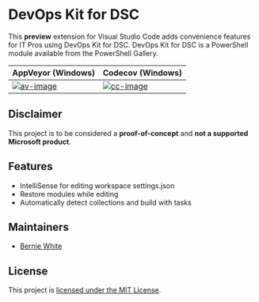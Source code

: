 # DevOps Kit for DSC

This **preview** extension for Visual Studio Code adds convenience features for IT Pros using DevOps Kit for DSC. DevOps Kit for DSC is a PowerShell module available from the PowerShell Gallery.

| AppVeyor (Windows) | Codecov (Windows) |
| --- | --- |
| [![av-image][]][av-site] | [![cc-image][]][cc-site] |

[av-image]: https://ci.appveyor.com/api/projects/status/29gj31o96ajd2ars
[av-site]: https://ci.appveyor.com/project/BernieWhite/devopskitdsc-vscode
[cc-image]: https://codecov.io/gh/BernieWhite/DevOpsKitDsc-vscode/branch/master/graph/badge.svg
[cc-site]: https://codecov.io/gh/BernieWhite/DevOpsKitDsc=vscode

## Disclaimer

This project is to be considered a **proof-of-concept** and **not a supported Microsoft product**.

## Features

- IntelliSense for editing workspace settings.json
- Restore modules while editing
- Automatically detect collections and build with tasks

## Maintainers

- [Bernie White](https://github.com/BernieWhite)

## License

This project is [licensed under the MIT License](LICENSE).